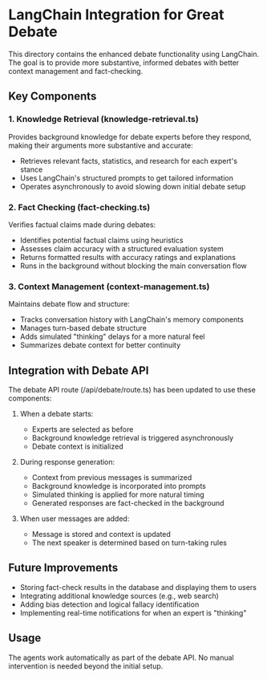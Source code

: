 # LangChain Integration for Great Debate

This directory contains the enhanced debate functionality using LangChain. The goal is to provide more substantive, informed debates with better context management and fact-checking.

## Key Components

### 1. Knowledge Retrieval (knowledge-retrieval.ts)

Provides background knowledge for debate experts before they respond, making their arguments more substantive and accurate:

- Retrieves relevant facts, statistics, and research for each expert's stance
- Uses LangChain's structured prompts to get tailored information
- Operates asynchronously to avoid slowing down initial debate setup

### 2. Fact Checking (fact-checking.ts)

Verifies factual claims made during debates:

- Identifies potential factual claims using heuristics
- Assesses claim accuracy with a structured evaluation system
- Returns formatted results with accuracy ratings and explanations
- Runs in the background without blocking the main conversation flow

### 3. Context Management (context-management.ts)

Maintains debate flow and structure:

- Tracks conversation history with LangChain's memory components
- Manages turn-based debate structure
- Adds simulated "thinking" delays for a more natural feel
- Summarizes debate context for better continuity

## Integration with Debate API

The debate API route (/api/debate/route.ts) has been updated to use these components:

1. When a debate starts:
   - Experts are selected as before
   - Background knowledge retrieval is triggered asynchronously
   - Debate context is initialized

2. During response generation:
   - Context from previous messages is summarized
   - Background knowledge is incorporated into prompts
   - Simulated thinking is applied for more natural timing
   - Generated responses are fact-checked in the background

3. When user messages are added:
   - Message is stored and context is updated
   - The next speaker is determined based on turn-taking rules

## Future Improvements

- Storing fact-check results in the database and displaying them to users
- Integrating additional knowledge sources (e.g., web search)
- Adding bias detection and logical fallacy identification
- Implementing real-time notifications for when an expert is "thinking"

## Usage

The agents work automatically as part of the debate API. No manual intervention is needed beyond the initial setup. 